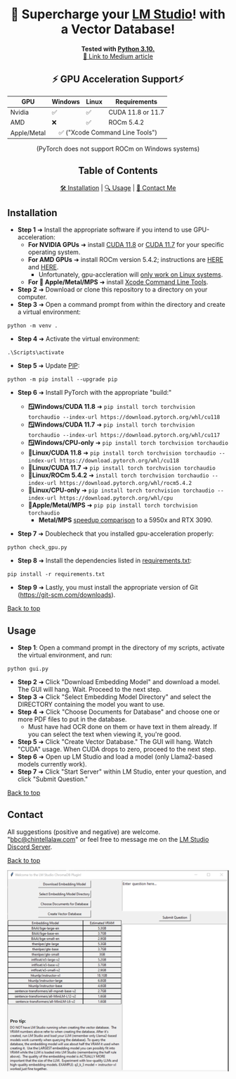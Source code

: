 <a name="top"></a>

<div align="center">
  <h1>🚀 Supercharge your <a href="https://lmstudio.ai/">LM Studio</a>! with a Vector Database!</h1>
</div>

<div align="center">
  <strong>Tested with <a href="https://www.python.org/downloads/release/python-31011/">Python 3.10.</a></strong>
</div>

<div align="center">
  <a href="https://medium.com/@vici0549/chromadb-plugin-for-lm-studio-5b3e2097154f">📖 Link to Medium article</a>
</div>

<!-- GPU Acceleration Support Table -->

<div align="center">
  <h2>⚡ GPU Acceleration Support⚡</h2>
  <table>
    <thead>
      <tr>
        <th>GPU</th>
        <th>Windows</th>
        <th>Linux</th>
        <th>Requirements</th>
      </tr>
    </thead>
    <tbody>
      <tr>
        <td>Nvidia</td>
        <td>✅</td>
        <td>✅</td>
        <td>CUDA 11.8 or 11.7</td>
      </tr>
      <tr>
        <td>AMD</td>
        <td>❌</td>
        <td>✅</td>
        <td>ROCm 5.4.2</td>
      </tr>
      <tr>
        <td>Apple/Metal</td>
        <td colspan="3" align="center"> ✅ ("Xcode Command Line Tools")</td>
      </tr>
    </tbody>
  </table>
</div>

<!-- Table of Contents -->
<div align="center"> (PyTorch does not support ROCm on Windows systems)</div>
<div align="center">
  <h2>Table of Contents</h2>
</div>

<div align="center">
  <a href="#installation">🛠️ Installation</a> | 
  <a href="#usage">🔍 Usage</a> | 
  <a href="#contact">💌 Contact Me</a>
</div>

## Installation

* **Step 1** ➜ Install the appropriate software if you intend to use GPU-acceleration:
  * **For NVIDIA GPUs** ➜ install [CUDA 11.8](https://developer.nvidia.com/cuda-11-8-0-download-archive) or [CUDA 11.7](https://developer.nvidia.com/cuda-11-7-0-download-archive) for your specific operating system.
  * **For AMD GPUs** ➜ install ROCm version 5.4.2; instructions are [HERE](https://rocmdocs.amd.com/en/latest/deploy/linux/quick_start.html) and [HERE](https://rocmdocs.amd.com/en/latest/deploy/linux/index.html).
    * Unfortunately, gpu-accleration will [only work on Linux systems](https://github.com/RadeonOpenCompute/ROCm/blob/develop/docs/rocm.md).  
  * **For 🍎 Apple/Metal/MPS** ➜ install [Xcode Command Line Tools](https://www.makeuseof.com/install-xcode-command-line-tools/).
* **Step 2** ➜ Download or clone this repository to a directory on your computer.
* **Step 3** ➜ Open a command prompt from within the directory and create a virtual environment:
```
python -m venv .
```
* **Step 4** ➜ Activate the virtual environment:
```
.\Scripts\activate
```
* **Step 5** ➜ Update [PIP](https://pip.pypa.io/en/stable/index.html):
```
python -m pip install --upgrade pip
```
* **Step 6** ➜ Install PyTorch with the appropriate "build:"

  * **🪟Windows/CUDA 11.8** ➜ ```pip install torch torchvision torchaudio --index-url https://download.pytorch.org/whl/cu118```
  * **🪟Windows/CUDA 11.7** ➜ ```pip install torch torchvision torchaudio --index-url https://download.pytorch.org/whl/cu117```
  * **🪟Windows/CPU-only** ➜ ```pip install torch torchvision torchaudio```
  * **🐧Linux/CUDA 11.8** ➜ ```pip install torch torchvision torchaudio --index-url https://download.pytorch.org/whl/cu118```
  * **🐧Linux/CUDA 11.7** ➜ ```pip install torch torchvision torchaudio```
  * **🐧Linux/ROCm 5.4.2** ➜ ```install torch torchvision torchaudio --index-url https://download.pytorch.org/whl/rocm5.4.2```
  * **🐧Linux/CPU-only** ➜ ```pip install torch torchvision torchaudio --index-url https://download.pytorch.org/whl/cpu```
  * **🍎Apple/Metal/MPS** ➜ ```pip pip install torch torchvision torchaudio```
    * **Metal/MPS** [speedup comparison](https://explosion.ai/blog/metal-performance-shaders) to a 5950x and RTX 3090.

* **Step 7** ➜ Doublecheck that you installed gpu-acceleration properly:
```
python check_gpu.py
```

* **Step 8** ➜ Install the dependencies listed in [requirements.txt](https://github.com/MicrosoftDocs/visualstudio-docs/blob/main/docs/python/managing-required-packages-with-requirements-txt.md):
```
pip install -r requirements.txt
```
* **Step 9** ➜ Lastly, you must install the appropriate version of Git (https://git-scm.com/downloads).

[Back to top](#top)

## Usage

* **Step 1**: Open a command prompt in the directory of my scripts, activate the virtual environment, and run:
```
python gui.py
```
* **Step 2** ➜ Click "Download Embedding Model" and download a model. The GUI will hang. Wait.  Proceed to the next step.
* **Step 3** ➜ Click "Select Embedding Model Directory" and select the DIRECTORY containing the model you want to use.
* **Step 4** ➜ Click "Choose Documents for Database" and choose one or more PDF files to put in the database.
  * Must have had OCR done on them or have text in them already. If you can select the text when viewing it, you're good.
* **Step 5** ➜ Click "Create Vector Database." The GUI will hang. Watch "CUDA" usage. When CUDA drops to zero, proceed to the next step.
* **Step 6** ➜ Open up LM Studio and load a model (only Llama2-based models currently work).
* **Step 7** ➜ Click "Start Server" within LM Studio, enter your question, and click "Submit Question."


[Back to top](#top)

## Contact

All suggestions (positive and negative) are welcome.  "bbc@chintellalaw.com" or feel free to message me on the [LM Studio Discord Server](https://discord.gg/aPQfnNkxGC).

[Back to top](#top)

<div align="center">
  <img src="https://github.com/BBC-Esq/ChromaDB-Plugin-for-LM-Studio/raw/main/example.png" alt="Example Image">
</div>
